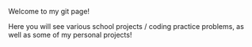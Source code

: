 Welcome to my git page!

Here you will see various school projects / coding practice problems, as well as some of my personal projects!
 
 
